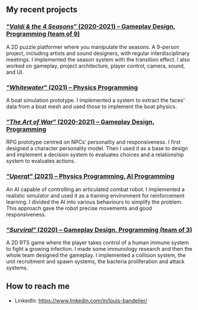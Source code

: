 ## My recent projects
### [“_Valdi & the 4 Seasons_” (2020-2021) – Gameplay Design, Programming (team of 9)](https://github.com/Bandlou/university-projects#valdi--the-4-seasons)
A 2D puzzle platformer where you manipulate the seasons. A 9-person project, including artists and sound designers, with regular interdisciplinary meetings. I implemented the season system with the transition effect. I also worked on gameplay, project architecture, player control, camera, sound, and UI.

### [“_Whitewater_” (2021) – Physics Programming](https://github.com/Bandlou/whitewater)
A boat simulation prototype. I implemented a system to extract the faces’ data from a boat mesh and used those to implement the boat physics.

### [“_The Art of War_” (2020-2021) – Gameplay Design, Programming](https://github.com/Bandlou/the-art-of-war)
RPG prototype centred on NPCs’ personality and responsiveness. I first designed a character personality model. Then I used it as a base to design and implement a decision system to evaluates choices and a relationship system to evaluates actions.

### [“_Uperqt_” (2021) – Physics Programming, AI Programming](https://github.com/Bandlou/university-projects#uperqt---ba-thesis)
An AI capable of controlling an articulated combat robot. I implemented a realistic simulator and used it as a training environment for reinforcement learning. I divided the AI into various behaviours to simplify the problem. This approach gave the robot precise movements and good responsiveness.

### [“_Surviral_” (2020) – Gameplay Design, Programming (team of 3)](https://github.com/Bandlou/university-projects#surviral)
A 2D RTS game where the player takes control of a human immune system to fight a growing infection. I made some immunology research and then the whole team designed the gameplay. I implemented a collision system, the unit recruitment and spawn systems, the bacteria proliferation and attack systems.

## How to reach me
- LinkedIn: https://www.linkedin.com/in/louis-bandelier/
